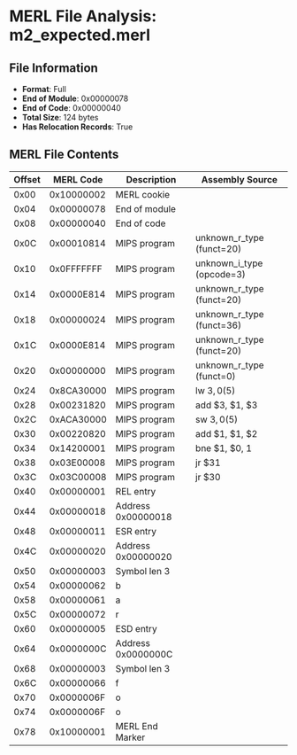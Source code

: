 # MERL File Analysis: m2_expected.merl

## File Information

- **Format**: Full
- **End of Module**: 0x00000078
- **End of Code**: 0x00000040
- **Total Size**: 124 bytes
- **Has Relocation Records**: True

## MERL File Contents

| Offset | MERL Code | Description | Assembly Source |
|--------|-----------|-------------|-----------------|
| 0x00 | 0x10000002 | MERL cookie |  |
| 0x04 | 0x00000078 | End of module |  |
| 0x08 | 0x00000040 | End of code |  |
| 0x0C | 0x00010814 | MIPS program | unknown_r_type (funct=20) |
| 0x10 | 0x0FFFFFFF | MIPS program | unknown_i_type (opcode=3) |
| 0x14 | 0x0000E814 | MIPS program | unknown_r_type (funct=20) |
| 0x18 | 0x00000024 | MIPS program | unknown_r_type (funct=36) |
| 0x1C | 0x0000E814 | MIPS program | unknown_r_type (funct=20) |
| 0x20 | 0x00000000 | MIPS program | unknown_r_type (funct=0) |
| 0x24 | 0x8CA30000 | MIPS program | lw $3, 0($5) |
| 0x28 | 0x00231820 | MIPS program | add $3, $1, $3 |
| 0x2C | 0xACA30000 | MIPS program | sw $3, 0($5) |
| 0x30 | 0x00220820 | MIPS program | add $1, $1, $2 |
| 0x34 | 0x14200001 | MIPS program | bne $1, $0, 1 |
| 0x38 | 0x03E00008 | MIPS program | jr $31 |
| 0x3C | 0x03C00008 | MIPS program | jr $30 |
| 0x40 | 0x00000001 | REL entry |  |
| 0x44 | 0x00000018 | Address 0x00000018 |  |
| 0x48 | 0x00000011 | ESR entry |  |
| 0x4C | 0x00000020 | Address 0x00000020 |  |
| 0x50 | 0x00000003 | Symbol len 3 |  |
| 0x54 | 0x00000062 | b |  |
| 0x58 | 0x00000061 | a |  |
| 0x5C | 0x00000072 | r |  |
| 0x60 | 0x00000005 | ESD entry |  |
| 0x64 | 0x0000000C | Address 0x0000000C |  |
| 0x68 | 0x00000003 | Symbol len 3 |  |
| 0x6C | 0x00000066 | f |  |
| 0x70 | 0x0000006F | o |  |
| 0x74 | 0x0000006F | o |  |
| 0x78 | 0x10000001 | MERL End Marker |  |
